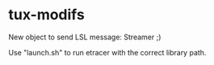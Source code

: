 # tux-modifs

New object to send LSL message: Streamer ;)

Use "launch.sh" to run etracer with the correct library path.
